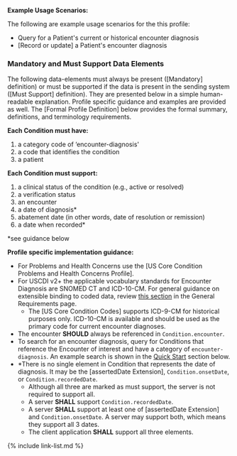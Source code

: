 
**Example Usage Scenarios:**

The following are example usage scenarios for the this profile:

-   Query for a Patient's current or historical encounter diagnosis
-   [Record or update] a Patient's encounter diagnosis

### Mandatory and Must Support Data Elements

The following data-elements must always be present ([Mandatory] definition) or must be supported if the data is present in the sending system ([Must Support] definition). They are presented below in a simple human-readable explanation.  Profile specific guidance and examples are provided as well.  The [Formal Profile Definition] below provides the  formal summary, definitions, and  terminology requirements.  

**Each Condition must have:**

<!-- 1.  a status of the condition* -->
1.  a category code of ‘encounter-diagnosis'
1.  a code that identifies the condition
1.  a patient

**Each Condition must support:**

1.  a clinical status of the condition (e.g., active or resolved)
1.  a verification status
1.  an encounter
1.  a date of diagnosis*
1.  abatement date (in other words, date of resolution or remission)
1.  a date when recorded*

*see guidance below

**Profile specific implementation guidance:**

* For Problems and Health Concerns use the [US Core Condition Problems and Health Concerns Profile].
* For USCDI v2+ the applicable vocabulary standards for Encounter Diagnosis are SNOMED CT and ICD-10-CM.  For general guidance on extensible binding to coded data, review [this section](general-requirements.html#extensible-binding-for-codeableconcept-datatype) in the General Requirements page.
  - The [US Core Condition Codes] supports ICD-9-CM for historical purposes only. ICD-10-CM is available and should be used as the primary code for current encounter diagnoses.
* The encounter **SHOULD** always be referenced in `Condition.encounter`.
* To search for an encounter diagnosis, query for Conditions that reference the Encounter of interest and have a category of `encounter-diagnosis`.  An example search is shown in the [Quick Start](#search) section below.
* \*There is no single element in Condition that represents the date of diagnosis. It may be the [assertedDate Extension], `Condition.onsetDate`, or `Condition.recordedDate`.
    * Although all three are marked as must support, the server is not required to support all.
	* A server **SHALL** support `Condition.recordedDate`.
    * A server **SHALL** support at least one of [assertedDate Extension] and `Condition.onsetDate`. A server may support both, which means they support all 3 dates.
    * The client application **SHALL** support all three elements.

{% include link-list.md %}
